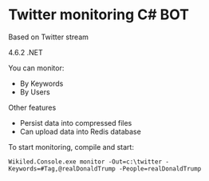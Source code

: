 # Twitter monitoring C# BOT

Based on Twitter stream

4.6.2 .NET

You can monitor:
* By Keywords
* By Users

Other features
* Persist data into compressed files
* Can upload data into Redis database

To start monitoring, compile and start:
```
Wikiled.Console.exe monitor -Out=c:\twitter -Keywords=#Tag,@realDonaldTrump -People=realDonaldTrump
```
